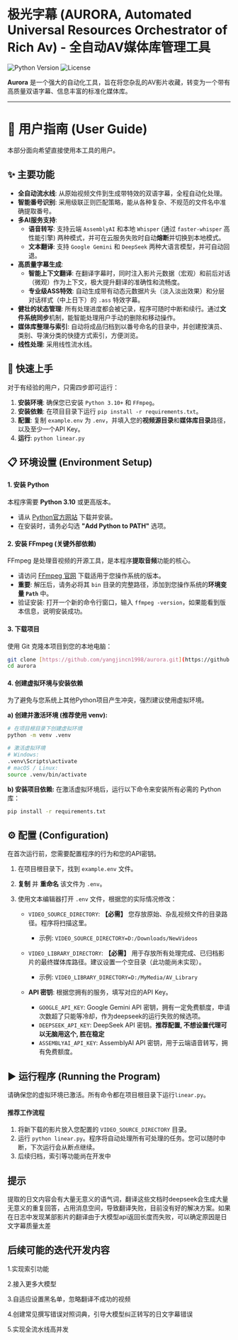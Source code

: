 # 极光字幕 (AURORA, Automated Universal Resources Orchestrator of Rich Av) - 全自动AV媒体库管理工具

![Python Version](https://img.shields.io/badge/python-3.10+-blue.svg)
![License](https://img.shields.io/badge/license-MIT-green.svg)

**Aurora** 是一个强大的自动化工具，旨在将您杂乱的AV影片收藏，转变为一个带有高质量双语字幕、信息丰富的标准化媒体库。

---

# 📖 用户指南 (User Guide)

本部分面向希望直接使用本工具的用户。

## ✨ 主要功能

* **全自动流水线**: 从原始视频文件到生成带特效的双语字幕，全程自动化处理。
* **智能番号识别**: 采用级联正则匹配策略，能从各种复杂、不规范的文件名中准确提取番号。
* **多AI服务支持**:
    * **语音转写**: 支持云端 `AssemblyAI` 和本地 `Whisper` (通过 `faster-whisper` 高性能引擎) 两种模式，并可在云服务失败时自动**熔断**并切换到本地模式。
    * **文本翻译**: 支持 `Google Gemini` 和 `DeepSeek` 两种大语言模型，并可自动回退。
* **高质量字幕生成**:
    * **智能上下文翻译**: 在翻译字幕时，同时注入影片元数据（宏观）和前后对话（微观）作为上下文，极大提升翻译的准确性和流畅度。
    * **专业级ASS特效**: 自动生成带有动态元数据片头（淡入淡出效果）和分层对话样式（中上日下）的 `.ass` 特效字幕。
* **健壮的状态管理**: 所有处理进度都会被记录，程序可随时中断和续行。通过**文件系统同步**机制，能智能处理用户手动的删除和移动操作。
* **媒体库整理与索引**: 自动将成品归档到以番号命名的目录中，并创建按演员、类别、导演分类的快捷方式索引，方便浏览。
* **线性处理**: 采用线性流水线。

## 🚀 快速上手

对于有经验的用户，只需四步即可运行：

1.  **安装环境**: 确保您已安装 `Python 3.10+` 和 `FFmpeg`。
2.  **安装依赖**: 在项目目录下运行 `pip install -r requirements.txt`。
3.  **配置**: 复制 `example.env` 为 `.env`，并填入您的**视频源目录**和**媒体库目录**路径，以及至少一个API Key。
4.  **运行**: `python linear.py`

## 📋 环境设置 (Environment Setup)

#### 1. 安装 Python
本程序需要 **Python 3.10** 或更高版本。
-   请从 [Python官方网站](https://www.python.org/downloads/) 下载并安装。
-   在安装时，请务必勾选 **"Add Python to PATH"** 选项。

#### 2. 安装 FFmpeg (关键外部依赖)
FFmpeg 是处理音视频的开源工具，是本程序**提取音频**功能的核心。
-   请访问 [FFmpeg 官网](https://ffmpeg.org/download.html) 下载适用于您操作系统的版本。
-   **重要**: 解压后，请务必将其 `bin` 目录的完整路径，添加到您操作系统的**环境变量 `Path`** 中。
-   验证安装: 打开一个新的命令行窗口，输入 `ffmpeg -version`，如果能看到版本信息，说明安装成功。

#### 3. 下载项目
使用 Git 克隆本项目到您的本地电脑：
```bash
git clone [https://github.com/yangjincn1998/aurora.git](https://github.com/yangjincn1998/aurora.git)
cd aurora
````

#### 4\. 创建虚拟环境与安装依赖

为了避免与您系统上其他Python项目产生冲突，强烈建议使用虚拟环境。

**a) 创建并激活环境 (推荐使用 venv):**

```bash
# 在项目根目录下创建虚拟环境
python -m venv .venv

# 激活虚拟环境
# Windows:
.venv\Scripts\activate
# macOS / Linux:
source .venv/bin/activate
```

**b) 安装项目依赖:**
在激活虚拟环境后，运行以下命令来安装所有必需的 Python 库：

```bash
pip install -r requirements.txt
```

## ⚙️ 配置 (Configuration)

在首次运行前，您需要配置程序的行为和您的API密钥。

1.  在项目根目录下，找到 `example.env` 文件。

2.  **复制** 并 **重命名** 该文件为 `.env`。

3.  使用文本编辑器打开 `.env` 文件，根据您的实际情况修改：

      * `VIDEO_SOURCE_DIRECTORY`: **【必需】** 您存放原始、杂乱视频文件的目录路径。程序将扫描这里。

          * 示例: `VIDEO_SOURCE_DIRECTORY=D:/Downloads/NewVideos`

      * `VIDEO_LIBRARY_DIRECTORY`: **【必需】** 用于存放所有处理完成、已归档影片的最终媒体库路径。建议设置一个空目录（此功能尚未实现）。

          * 示例: `VIDEO_LIBRARY_DIRECTORY=D:/MyMedia/AV_Library`

      * **API 密钥**: 根据您拥有的服务，填写对应的API Key。

          * `GOOGLE_API_KEY`: Google Gemini API 密钥，拥有一定免费额度，申请次数超了只能等冷却，作为deepseek的运行失败的候选项。
          * `DEEPSEEK_API_KEY`: DeepSeek API 密钥。**推荐配置, 不想设置代理可以无脑用这个, 胜在稳定**
          * `ASSEMBLYAI_API_KEY`: AssemblyAI API 密钥，用于云端语音转写，拥有免费额度。

## ▶️ 运行程序 (Running the Program)

请确保您的虚拟环境已激活。所有命令都在项目根目录下运行`linear.py`。

#### 推荐工作流程

1.  将新下载的影片放入您配置的 `VIDEO_SOURCE_DIRECTORY` 目录。
2.  运行 `python linear.py`。程序将自动处理所有可处理的任务。您可以随时中断，下次运行会从断点继续。
3.  后续归档，索引等功能尚在开发中

## 提示

提取的日文内容会有大量无意义的语气词，翻译这些文档时deepseek会生成大量无意义的重复回答，占用消息空间，导致翻译失败，目前没有好的解决方案。如果在日志中发现某部影片的翻译由于大模型api返回长度而失败，可以确定原因是日文字幕质量太差
 
## 后续可能的迭代开发内容
1.实现索引功能

2.接入更多大模型

3.自适应设置黑名单，忽略翻译不成功的视频

4.创建常见撰写错误对照词典，引导大模型纠正转写的日文字幕错误

5.实现全流水线高并发
